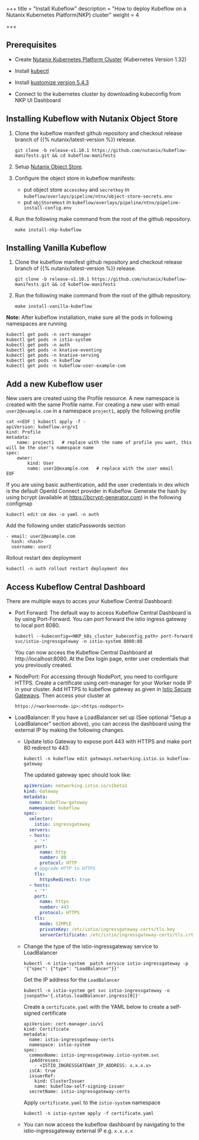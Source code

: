 +++
title = "Install Kubeflow"
description = "How to deploy Kubeflow on a Nutanix Kubernetes Platform(NKP) cluster"
weight = 4
                    
+++

## Prerequisites


* Create [Nutanix Kubernetes Platform Cluster](https://portal.nutanix.com/page/documents/details?targetId=Nutanix-Kubernetes-Platform-v2_15:top-get-started-nkp-t.html) (Kubernetes Version 1.32)

* Install [kubectl](https://kubernetes.io/docs/tasks/tools/#kubectl)

* Install [kustomize version 5.4.3](https://github.com/kubernetes-sigs/kustomize/releases/tag/kustomize%2Fv5.4.3)

* Connect to the kubernetes cluster by downloading kubeconfig from NKP UI Dashboard

## Installing Kubeflow with Nutanix Object Store

1. Clone the kubeflow manifest github repository and checkout release branch of {{% nutanix/latest-version %}} release.

   ```
   git clone -b release-v1.10.1 https://github.com/nutanix/kubeflow-manifests.git && cd kubeflow-manifests
   ```

2. Setup [Nutanix Object Store](https://portal.nutanix.com/page/documents/details?targetId=Objects-v4_2:top-intro-c.html).

3. Configure the object store in kubeflow manifests:

    * put object store `accesskey` and `secretkey` in `kubeflow/overlays/pipeline/ntnx/object-store-secrets.env`
    * put `objStoreHost` in `kubeflow/overlays/pipeline/ntnx/pipeline-install-config.env`

4. Run the following make command from the root of the github repository.

   ```
   make install-nkp-kubeflow
   ```
## Installing Vanilla Kubeflow

1. Clone the kubeflow manifest github repository and checkout release branch of {{% nutanix/latest-version %}} release.

   ```
   git clone -b release-v1.10.1 https://github.com/nutanix/kubeflow-manifests.git && cd kubeflow-manifests
   ```

2. Run the following make command from the root of the github repository.

   ```
   make install-vanilla-kubeflow
   ```

**Note:** After kubeflow installation, make sure all the pods in following namespaces are running

   ```
   kubectl get pods -n cert-manager
   kubectl get pods -n istio-system
   kubectl get pods -n auth
   kubectl get pods -n knative-eventing
   kubectl get pods -n knative-serving
   kubectl get pods -n kubeflow
   kubectl get pods -n kubeflow-user-example-com
   ```

## Add a new Kubeflow user

New users are created using the Profile resource. A new namespace is created with the same Profile name. For creating a new user with email `user2@example.com` in a namespace `project1`, apply the following profile

   ```
   cat <<EOF | kubectl apply -f -
   apiVersion: kubeflow.org/v1
   kind: Profile
   metadata:
       name: project1   # replace with the name of profile you want, this will be the user's namespace name
   spec:
       owner:
           kind: User
           name: user2@example.com   # replace with the user email
   EOF
   ``` 
    
If you are using basic authentication, add the user credentials in dex which is the default OpenId Connect provider in Kubeflow. Generate the hash by using bcrypt (available at https://bcrypt-generator.com) in the following configmap
 
    
   ```
   kubectl edit cm dex -o yaml -n auth
   ```

Add the following  under staticPasswords section
    
   ```
   - email: user2@example.com
     hash: <hash>
     username: user2
   ```

Rollout restart dex deployment

   ```
   kubectl -n auth rollout restart deployment dex
   ```


## Access Kubeflow Central Dashboard
There are multiple ways to acces your Kubeflow Central Dashboard:
- Port Forward: The default way to access Kubeflow Central Dashboard is by using Port-Forward. You can port forward the istio ingress gateway to local port 8080.
    
   ```
   kubectl --kubeconfig=<NKP_k8s_cluster_kubeconfig_path> port-forward svc/istio-ingressgateway -n istio-system 8080:80
   ```
    
  You can now access the Kubeflow Central Dashboard at http://localhost:8080. At the Dex login page, enter user credentials that you previously created.
    
 
- NodePort: For accessing through NodePort, you need to configure HTTPS. Create a certificate using cert-manager for your Worker node IP in your cluster. Add HTTPS to kubeflow gateway as given in [Istio Secure Gateways](https://istio.io/latest/docs/tasks/traffic-management/ingress/secure-ingress/). Then access your cluster at
   
   ```
   https://<worknernode-ip>:<https-nodeport>
   ```
- LoadBalancer: If you have a LoadBalancer set up (See optional "Setup a LoadBalancer" section above), you can access the dashboard using the external IP by making the following changes.
  - Update Istio Gateway to expose port 443 with HTTPS and make port 80 redirect to 443:
    ```
    kubectl -n kubeflow edit gateways.networking.istio.io kubeflow-gateway
    ```
    The updated gateway spec should look like:
    ```yaml
    apiVersion: networking.istio.io/v1beta1
    kind: Gateway
    metadata:
      name: kubeflow-gateway
      namespace: kubeflow
    spec:
      selector:
        istio: ingressgateway
      servers:
      - hosts:
        - '*'
        port:
          name: http
          number: 80
          protocol: HTTP
        # Upgrade HTTP to HTTPS
        tls:
          httpsRedirect: true
      - hosts:
        - '*'
        port:
          name: https
          number: 443
          protocol: HTTPS
        tls:
          mode: SIMPLE
          privateKey: /etc/istio/ingressgateway-certs/tls.key
          serverCertificate: /etc/istio/ingressgateway-certs/tls.crt
    ```
  - Change the type of the istio-ingressgateway service to LoadBalancer
    ```
    kubectl -n istio-system  patch service istio-ingressgateway -p '{"spec": {"type": "LoadBalancer"}}'
    ```
    Get the IP address for the `LoadBalancer`
    ```
    kubectl -n istio-system get svc istio-ingressgateway -o jsonpath='{.status.loadBalancer.ingress[0]}'
    ```
    Create a `certificate.yaml` with the YAML below to create a self-signed certificate
    ```
    apiVersion: cert-manager.io/v1
    kind: Certificate
    metadata:
      name: istio-ingressgateway-certs
      namespace: istio-system
    spec:
      commonName: istio-ingressgateway.istio-system.svc
      ipAddresses:
        - <ISTIO_INGRESSGATEWAY_IP_ADDRESS: x.x.x.x>
      isCA: true
      issuerRef:
        kind: ClusterIssuer
        name: kubeflow-self-signing-issuer
      secretName: istio-ingressgateway-certs
    ```
    Apply `certificate.yaml` to the `istio-system` namespace
    ```
    kubectl -n istio-system apply -f certificate.yaml
    ```
  - You can now access the kubeflow dashboard by navigating to the istio-ingressgateway external IP e.g. `x.x.x.x`

